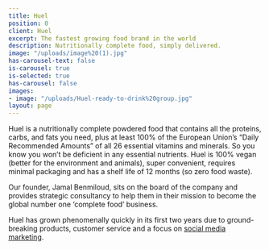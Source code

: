 ```yaml
---
title: Huel
position: 0
client: Huel
excerpt: The fastest growing food brand in the world
description: Nutritionally complete food, simply delivered.
image: "/uploads/image%20(1).jpg"
has-carousel-text: false
is-carousel: true
is-selected: true
has-carousel: false
images:
- image: "/uploads/Huel-ready-to-drink%20group.jpg"
layout: page
---
```


Huel is a nutritionally complete powdered food ​that contains all the proteins, carbs, and fats you need, plus at least 100% of the European Union’s “Daily Recommended Amounts” of all 26 essential vitamins and minerals. So you know you won’t be deficient in any essential nutrients. Huel is 100% vegan (better for the environment and animals), super convenient, requires minimal packaging and has a shelf life of 12 months (so zero food waste).

Our founder, Jamal Benmiloud, sits on the board of the company and provides strategic consultancy to help them in their mission to become the global number one ‘complete food’ business.

Huel has grown phenomenally quickly in its first two years due to ground-breaking products, customer service and a focus on [social media marketing](https://www.instagram.com/huel/).